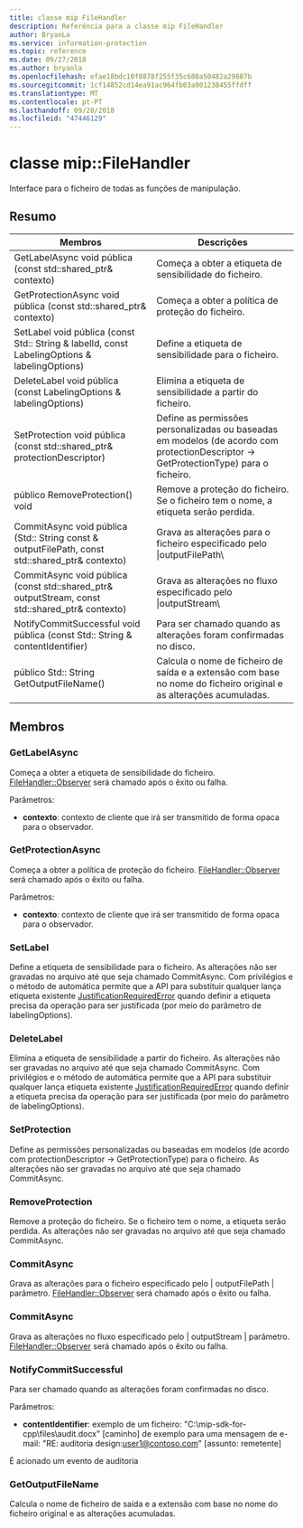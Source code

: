 ```yaml
---
title: classe mip FileHandler
description: Referência para a classe mip FileHandler
author: BryanLa
ms.service: information-protection
ms.topic: reference
ms.date: 09/27/2018
ms.author: bryanla
ms.openlocfilehash: efae18bdc10f8878f255f35c608a50482a29887b
ms.sourcegitcommit: 1cf14852cd14ea91ac964fb03a901238455ffdff
ms.translationtype: MT
ms.contentlocale: pt-PT
ms.lasthandoff: 09/28/2018
ms.locfileid: "47446129"
---
```

# <a name="class-mipfilehandler"></a>classe mip::FileHandler 
Interface para o ficheiro de todas as funções de manipulação.
  
## <a name="summary"></a>Resumo
 Membros                        | Descrições                                
--------------------------------|---------------------------------------------
GetLabelAsync void pública (const std::shared_ptr<void>& contexto)  |  Começa a obter a etiqueta de sensibilidade do ficheiro.
GetProtectionAsync void pública (const std::shared_ptr<void>& contexto)  |  Começa a obter a política de proteção do ficheiro.
 SetLabel void pública (const Std:: String & labelId, const LabelingOptions & labelingOptions)  |  Define a etiqueta de sensibilidade para o ficheiro.
 DeleteLabel void pública (const LabelingOptions & labelingOptions)  |  Elimina a etiqueta de sensibilidade a partir do ficheiro.
SetProtection void pública (const std::shared_ptr<ProtectionDescriptor>& protectionDescriptor)  |  Define as permissões personalizadas ou baseadas em modelos (de acordo com protectionDescriptor -> GetProtectionType) para o ficheiro.
 público RemoveProtection() void  |  Remove a proteção do ficheiro. Se o ficheiro tem o nome, a etiqueta serão perdida.
CommitAsync void pública (Std:: String const & outputFilePath, const std::shared_ptr<void>& contexto) | Grava as alterações para o ficheiro especificado pelo \|outputFilePath\ |  parâmetro.
CommitAsync void pública (const std::shared_ptr<Stream>& outputStream, const std::shared_ptr<void>& contexto) | Grava as alterações no fluxo especificado pelo \|outputStream\ |  parâmetro.
 NotifyCommitSuccessful void pública (const Std:: String & contentIdentifier)  |  Para ser chamado quando as alterações foram confirmadas no disco.
 público Std:: String GetOutputFileName()  |  Calcula o nome de ficheiro de saída e a extensão com base no nome do ficheiro original e as alterações acumuladas.
  
## <a name="members"></a>Membros
  
### <a name="getlabelasync"></a>GetLabelAsync
Começa a obter a etiqueta de sensibilidade do ficheiro.
[FileHandler::Observer](class_mip_filehandler_observer.md) será chamado após o êxito ou falha.

Parâmetros:  
* **contexto**: contexto de cliente que irá ser transmitido de forma opaca para o observador.


  
### <a name="getprotectionasync"></a>GetProtectionAsync
Começa a obter a política de proteção do ficheiro.
[FileHandler::Observer](class_mip_filehandler_observer.md) será chamado após o êxito ou falha.

Parâmetros:  
* **contexto**: contexto de cliente que irá ser transmitido de forma opaca para o observador.


  
### <a name="setlabel"></a>SetLabel
Define a etiqueta de sensibilidade para o ficheiro.
As alterações não ser gravadas no arquivo até que seja chamado CommitAsync. Com privilégios e o método de automática permite que a API para substituir qualquer lança etiqueta existente [JustificationRequiredError](class_mip_justificationrequirederror.md) quando definir a etiqueta precisa da operação para ser justificada (por meio do parâmetro de labelingOptions).
  
### <a name="deletelabel"></a>DeleteLabel
Elimina a etiqueta de sensibilidade a partir do ficheiro.
As alterações não ser gravadas no arquivo até que seja chamado CommitAsync. Com privilégios e o método de automática permite que a API para substituir qualquer lança etiqueta existente [JustificationRequiredError](class_mip_justificationrequirederror.md) quando definir a etiqueta precisa da operação para ser justificada (por meio do parâmetro de labelingOptions).
  
### <a name="setprotection"></a>SetProtection
Define as permissões personalizadas ou baseadas em modelos (de acordo com protectionDescriptor -> GetProtectionType) para o ficheiro.
As alterações não ser gravadas no arquivo até que seja chamado CommitAsync.
  
### <a name="removeprotection"></a>RemoveProtection
Remove a proteção do ficheiro. Se o ficheiro tem o nome, a etiqueta serão perdida.
As alterações não ser gravadas no arquivo até que seja chamado CommitAsync.
  
### <a name="commitasync"></a>CommitAsync
Grava as alterações para o ficheiro especificado pelo | outputFilePath | parâmetro.
[FileHandler::Observer](class_mip_filehandler_observer.md) será chamado após o êxito ou falha.
  
### <a name="commitasync"></a>CommitAsync
Grava as alterações no fluxo especificado pelo | outputStream | parâmetro.
[FileHandler::Observer](class_mip_filehandler_observer.md) será chamado após o êxito ou falha.
  
### <a name="notifycommitsuccessful"></a>NotifyCommitSuccessful
Para ser chamado quando as alterações foram confirmadas no disco.

Parâmetros:  
* **contentIdentifier**: exemplo de um ficheiro: "C:\mip-sdk-for-cpp\files\audit.docx" [caminho] de exemplo para uma mensagem de e-mail: "RE: auditoria design:user1@contoso.com" [assunto: remetente] 


É acionado um evento de auditoria
  
### <a name="getoutputfilename"></a>GetOutputFileName
Calcula o nome de ficheiro de saída e a extensão com base no nome do ficheiro original e as alterações acumuladas.